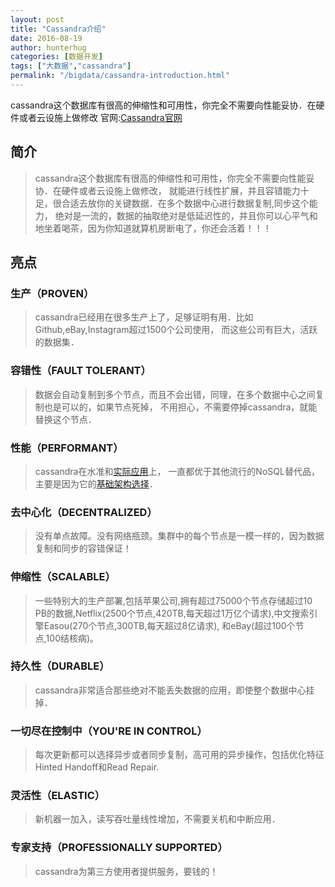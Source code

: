 ```yaml
---
layout: post  
title: "Cassandra介绍"
date: 2016-08-19
author: hunterhug
categories: [数据开发]
tags: ["大数据","cassandra"]
permalink: "/bigdata/cassandra-introduction.html"
---
```


cassandra这个数据库有很高的伸缩性和可用性，你完全不需要向性能妥协．在硬件或者云设施上做修改
官网:[Cassandra官网](http://cassandra.apache.org/)

## 简介
>cassandra这个数据库有很高的伸缩性和可用性，你完全不需要向性能妥协．在硬件或者云设施上做修改，
>就能进行线性扩展，并且容错能力十足，很合适去放你的关键数据．在多个数据中心进行数据复制,同步这个能力，
>绝对是一流的，数据的抽取绝对是低延迟性的，并且你可以心平气和地坐着喝茶，因为你知道就算机房断电了，你还会活着！！！

## 亮点
### 生产（PROVEN）

>cassandra已经用在很多生产上了，足够证明有用．比如Github,eBay,Instagram超过1500个公司使用，
>而这些公司有巨大，活跃的数据集．

### 容错性（FAULT TOLERANT）

>数据会自动复制到多个节点，而且不会出错，同理，在多个数据中心之间复制也是可以的，如果节点死掉，
>不用担心，不需要停掉cassandra，就能替换这个节点．

### 性能（PERFORMANT）

>cassandra在水准和[实际应用](http://blog.markedup.com/2013/02/cassandra-hive-and-hadoop-how-we-picked-our-analytics-stack/)上，
>一直都优于其他流行的NoSQL替代品，主要是因为它的[基础架构选择](http://www.datastax.com/dev/blog/2012-in-review-performance)．

### 去中心化（DECENTRALIZED）

>没有单点故障。没有网络瓶颈。集群中的每个节点是一模一样的，因为数据复制和同步的容错保证！

### 伸缩性（SCALABLE）

>一些特别大的生产部署,包括苹果公司,拥有超过75000个节点存储超过10 PB的数据,Netflix(2500个节点,420TB,每天超过1万亿个请求),中文搜索引擎Easou(270个节点,300TB,每天超过8亿请求),
>和eBay(超过100个节点,100结核病)。

### 持久性（DURABLE）

>cassandra非常适合那些绝对不能丢失数据的应用，即使整个数据中心挂掉．

### 一切尽在控制中（YOU'RE IN CONTROL）

>每次更新都可以选择异步或者同步复制，高可用的异步操作，包括优化特征Hinted Handoff和Read Repair.

### 灵活性（ELASTIC）

>新机器一加入，读写吞吐量线性增加，不需要关机和中断应用．

### 专家支持（PROFESSIONALLY SUPPORTED）

>cassandra为第三方使用者提供服务，要钱的！